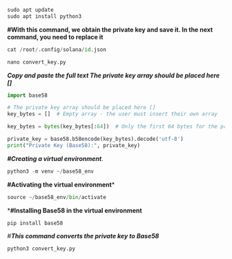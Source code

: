 ```python
sudo apt update
sudo apt install python3
```

**#With this command, we obtain the private key and save it. In the next command, you need to replace it**
```python
cat /root/.config/solana/id.json
```
```python
nano convert_key.py
```
***Copy and paste the full text  The private key array should be placed here []*** 
```python
import base58

# The private key array should be placed here []
key_bytes = []  # Empty array - the user must insert their own array

key_bytes = bytes(key_bytes[:64])  # Only the first 64 bytes for the private key

private_key = base58.b58encode(key_bytes).decode('utf-8')
print("Private Key (Base58):", private_key)
```


***#Creating a virtual environment***.
```python
python3 -m venv ~/base58_env
```
**#Activating the virtual environment***
```python
source ~/base58_env/bin/activate
```

***#Installing Base58 in the virtual environment**
```python
pip install base58
```

#***This command converts the private key to Base58***
```python
python3 convert_key.py
```
